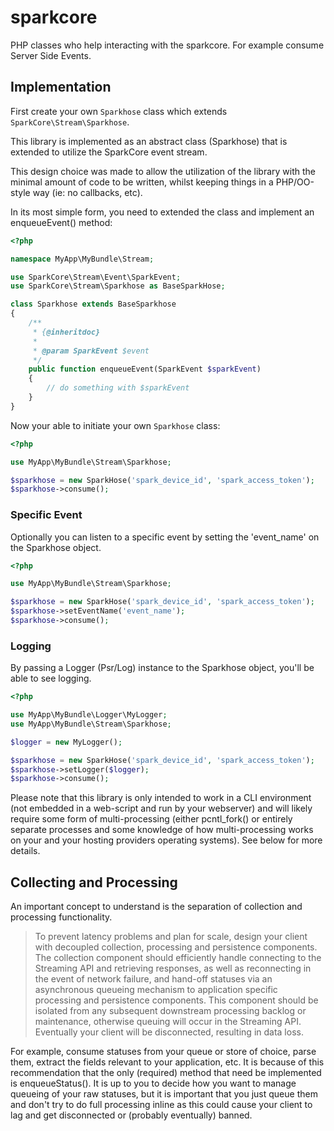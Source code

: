 sparkcore
=========

PHP classes who help interacting with the sparkcore. For example consume Server Side Events.

## Implementation

First create your own `Sparkhose` class which extends `SparkCore\Stream\Sparkhose`.

This library is implemented as an abstract class (Sparkhose) that is extended to utilize the SparkCore event stream.

This design choice was made to allow the utilization of the library with the minimal amount of code to be written, whilst keeping things in a PHP/OO-style way (ie: no callbacks, etc).

In its most simple form, you need to extended the class and implement an enqueueEvent() method:

``` php
<?php

namespace MyApp\MyBundle\Stream;

use SparkCore\Stream\Event\SparkEvent;
use SparkCore\Stream\Sparkhose as BaseSparkHose;

class Sparkhose extends BaseSparkhose
{
    /**
     * {@inheritdoc}
     *
     * @param SparkEvent $event
     */
    public function enqueueEvent(SparkEvent $sparkEvent)
    {
        // do something with $sparkEvent
    }
}
```

Now your able to initiate your own `Sparkhose` class:

``` php
<?php

use MyApp\MyBundle\Stream\Sparkhose;

$sparkhose = new SparkHose('spark_device_id', 'spark_access_token');
$sparkhose->consume();

```

### Specific Event

Optionally you can listen to a specific event by setting the 'event_name' on the Sparkhose object.

``` php
<?php

use MyApp\MyBundle\Stream\Sparkhose;

$sparkhose = new SparkHose('spark_device_id', 'spark_access_token');
$sparkhose->setEventName('event_name');
$sparkhose->consume();

```

### Logging

By passing a Logger (Psr/Log) instance to the Sparkhose object, you'll be able to see logging.

``` php
<?php

use MyApp\MyBundle\Logger\MyLogger;
use MyApp\MyBundle\Stream\Sparkhose;

$logger = new MyLogger();

$sparkhose = new SparkHose('spark_device_id', 'spark_access_token');
$sparkhose->setLogger($logger);
$sparkhose->consume();

```

Please note that this library is only intended to work in a CLI environment (not embedded in a web-script and run by your webserver) and will likely require some form of multi-processing (either pcntl_fork() or entirely separate processes and some knowledge of how multi-processing works on your and your hosting providers operating systems). See below for more details.

## Collecting and Processing

An important concept to understand is the separation of collection and processing functionality.

> To prevent latency problems and plan for scale, design your client with decoupled collection, processing and persistence components. The collection component should efficiently handle connecting to the Streaming API and retrieving responses, as well as reconnecting in the event of network failure, and hand-off statuses via an asynchronous queueing mechanism to application specific processing and persistence components. This component should be isolated from any subsequent downstream processing backlog or maintenance, otherwise queuing will occur in the Streaming API. Eventually your client will be disconnected, resulting in data loss.

For example, consume statuses from your queue or store of choice, parse them, extract the fields relevant to your application, etc. It is because of this recommendation that the only (required) method that need be implemented is enqueueStatus(). It is up to you to decide how you want to manage queueing of your raw statuses, but it is important that you just queue them and don't try to do full processing inline as this could cause your client to lag and get disconnected or (probably eventually) banned.
